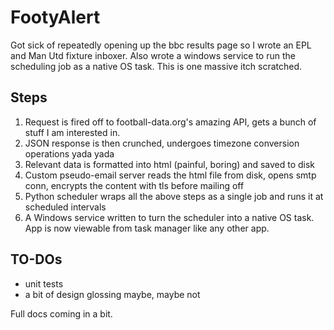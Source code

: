 # FootyAlert
Got sick of repeatedly opening up the bbc results page so I wrote an EPL and Man Utd fixture inboxer. Also wrote a windows service to run the scheduling job as a native OS task. This is one massive itch scratched.

## Steps
1. Request is fired off to football-data.org's amazing API, gets a bunch of stuff I am interested in.
2. JSON response is then crunched, undergoes timezone conversion operations yada yada
3. Relevant data is formatted into html (painful, boring) and saved to disk
4. Custom pseudo-email server reads the html file from disk, opens smtp conn, encrypts the content with tls before mailing off
5. Python scheduler wraps all the above steps as a single job and runs it at scheduled intervals
6. A Windows service written to turn the scheduler into a native OS task. App is now viewable from task manager like any other app.

## TO-DOs
- unit tests
- a bit of design glossing maybe, maybe not 

Full docs coming in a bit. 
